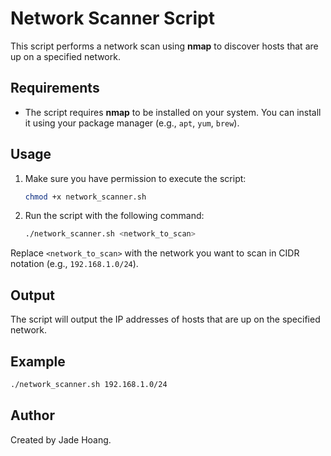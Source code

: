 # Network Scanner Script

This script performs a network scan using **nmap** to discover hosts that are up on a specified network.

## Requirements

- The script requires **nmap** to be installed on your system. You can install it using your package manager (e.g., `apt`, `yum`, `brew`).

## Usage

1. Make sure you have permission to execute the script:

    ```bash
    chmod +x network_scanner.sh
    ```

2. Run the script with the following command:

    ```bash
    ./network_scanner.sh <network_to_scan>
    ```

Replace `<network_to_scan>` with the network you want to scan in CIDR notation (e.g., `192.168.1.0/24`).

## Output

The script will output the IP addresses of hosts that are up on the specified network.

## Example

```bash
./network_scanner.sh 192.168.1.0/24
```

## Author

Created by Jade Hoang.
